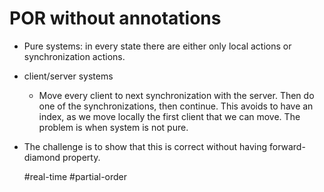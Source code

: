 # POR without annotations

* Pure systems: in every state there are either only local actions or
	synchronization actions. 
* client/server systems
	* Move every client to next synchronization with the server. Then do one of
		the synchronizations, then continue. This avoids to have an index, as we
		move locally the first client that we can move. The problem is when system
		is not pure. 
* The challenge is to show that this is correct without having forward-diamond
	property. 

	#real-time
	#partial-order
